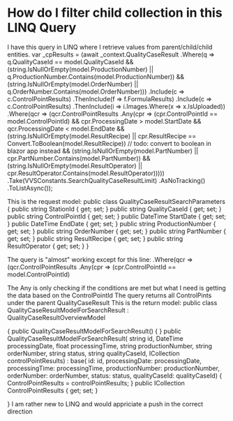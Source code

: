 
# How do I filter child collection in this LINQ Query

I have this query in LINQ where I retrieve values from parent/child/child entities.
  var _cpResults = (await _context.QualityCaseResult
            .Where(q => q.QualityCaseId == model.QualityCaseId
                && (string.IsNullOrEmpty(model.ProductionNumber) || q.ProductionNumber.Contains(model.ProductionNumber)) 
                && (string.IsNullOrEmpty(model.OrderNumber) || q.OrderNumber.Contains(model.OrderNumber)))
            .Include(c => c.ControlPointResults)
                .ThenInclude(f => f.FormulaResults)
            .Include(c => c.ControlPointResults)
                .ThenInclude(i => i.Images.Where(x => x.IsUploaded))
            .Where(qcr => (qcr.ControlPointResults
                .Any(cpr => (cpr.ControlPointId == model.ControlPointId)
                    && cpr.ProcessingDate > model.StartDate && qcr.ProcessingDate < model.EndDate
                    && (string.IsNullOrEmpty(model.ResultRecipe) || cpr.ResultRecipe == Convert.ToBoolean(model.ResultRecipe)) // todo: convert to boolean in blazor app instead
                    && (string.IsNullOrEmpty(model.PartNumber) || cpr.PartNumber.Contains(model.PartNumber))
                    && (string.IsNullOrEmpty(model.ResultOperator) || cpr.ResultOperator.Contains(model.ResultOperator)))))
            .Take(VVSConstants.SearchQualityCaseResultLimit)
            .AsNoTracking()
            .ToListAsync());

This is the request model:
   public class QualityCaseResultSearchParameters
{
public string StationId { get; set; }
public string QualityCaseId { get; set; }
public string ControlPointId { get; set; }
public DateTime StartDate { get; set; }
public DateTime EndDate { get; set; }
public string ProductionNumber { get; set; }
public string OrderNumber { get; set; }
public string PartNumber { get; set; }
public string ResultRecipe { get; set; }
public string ResultOperator { get; set; }
}

The query is "almost" working except for this line:
 .Where(qcr => (qcr.ControlPointResults
                .Any(cpr => (cpr.ControlPointId == model.ControlPointId)

The Any is only checking if the conditions are met but what I need is getting the data based on the ControlPointId
The query returns all ControlPints under the parent QualityCaseResult
This is the return model:
public class QualityCaseResultModelForSearchResult : QualityCaseResultOverviewModel

{
public QualityCaseResultModelForSearchResult() { }
public QualityCaseResultModelForSearchResult(
    string id,
    DateTime processingDate,
    float processingTime,
    string productionNumber,
    string orderNumber,
    string status,
    string qualityCaseId,
    ICollection<ControlPointResultModelWithImagesAndFormulas> controlPointResults) : base(
        id: id,
        processingDate: processingDate,
        processingTime: processingTime,
        productionNumber: productionNumber,
        orderNumber: orderNumber,
        status: status,
        qualityCaseId: qualityCaseId)
{
    ControlPointResults = controlPointResults;
}
public ICollection<ControlPointResultModelWithImagesAndFormulas> ControlPointResults { get; set; }

}
I am rather new to LINQ and would appriciate a push in the correct direction

        